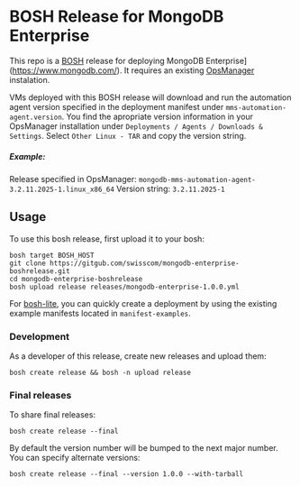 # BOSH Release for MongoDB Enterprise

This repo is a [BOSH](https://bosh.io) release for deploying MongoDB Enterprise](https://www.mongodb.com/). It requires an existing [OpsManager](https://www.mongodb.com/de/products/ops-manager) instalation.

VMs deployed with this BOSH release will download and run the automation agent version specified in the deployment manifest under `mms-automation-agent.version`.
You find the apropriate version information in your OpsManager installation under `Deployments / Agents / Downloads & Settings`. Select `Other Linux - TAR` and copy the version string.

##### Example:
Release specified in OpsManager: 
```mongodb-mms-automation-agent-3.2.11.2025-1.linux_x86_64```
Version string: 
```3.2.11.2025-1```

## Usage

To use this bosh release, first upload it to your bosh:

```
bosh target BOSH_HOST
git clone https://gitgub.com/swisscom/mongodb-enterprise-boshrelease.git
cd mongodb-enterprise-boshrelease
bosh upload release releases/mongodb-enterprise-1.0.0.yml
```

For [bosh-lite](https://github.com/cloudfoundry/bosh-lite), you can quickly create a deployment by using the existing example manifests located in `manifest-examples`.


### Development

As a developer of this release, create new releases and upload them:

```
bosh create release && bosh -n upload release
```

### Final releases

To share final releases:

```
bosh create release --final
```

By default the version number will be bumped to the next major number. You can specify alternate versions:


```
bosh create release --final --version 1.0.0 --with-tarball
```

